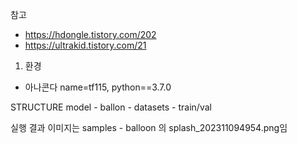 
참고 
- https://hdongle.tistory.com/202
- https://ultrakid.tistory.com/21


1) 환경
 - 아나콘다 name=tf115, python==3.7.0

STRUCTURE
model - ballon - datasets - train/val


실행 결과 이미지는 samples - balloon 의 splash_202311094954.png임
